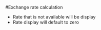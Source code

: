 #Exchange rate calculation

- Rate that is not available will be display
- Rate display will default to zero
